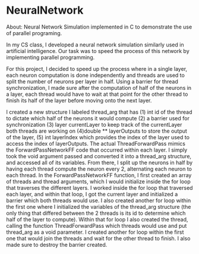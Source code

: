 # NeuralNetwork
About: Neural Network Simulation implemented in C to demonstrate the use of parallel programing.

In my CS class, I developed a neural network simulation similarly used in artificial intelligence. Our task was to speed the process of this network by implementing parallel programming.

For this project, I decided to speed up the process where in a single layer, each neuron
computation is done independently and threads are used to split the number of neurons per layer in half. Using a barrier for thread synchronization, I made sure after the computation of half of the neurons in a layer, each thread would have to wait at that point for the other thread to finish its half of the layer before moving onto the next layer.

I created a new structure I labeled thread_arg that has (1) int id of the thread to dictate which half of the neurons it would compute (2) a barrier used for synchronization (3) layer currentLayer to keep track of the currentLayer both threads are working on (4)double ** layerOutputs to store the output of the layer, (5) int layerIndex which provides the index of the layer used to access the index of layerOutputs. The actual ThreadForwardPass mimics the ForwardPassNetworkFF code that occurred within each layer. I simply took the void argument passed and converted it into a thread_arg structure, and accessed all of its variables. From there, I split up the neurons in half by having each thread compute the neuron every 2, alternating each neuron to each thread. In the ForwardPassNetworkFF function, I first created an array of threads and thread arguments, which I would initialize inside the for loop that traverses the different layers. I worked inside the for loop that traversed each layer, and within that loop, I got the current layer and initialized a barrier which both threads would use. I also created another for loop within the first one where I initialized the variables of the thread_arg structure (the only thing that differed between the 2 threads is its id to determine which half of the layer to compute). Within that for loop I also created the thread, calling the function ThreadForwardPass which threads would use and put thread_arg as a void parameter. I created another for loop within the first one that would join the threads and wait for the other thread to finish. I also made sure to destroy the barrier created.
